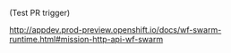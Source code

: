 
(Test PR trigger)

http://appdev.prod-preview.openshift.io/docs/wf-swarm-runtime.html#mission-http-api-wf-swarm
